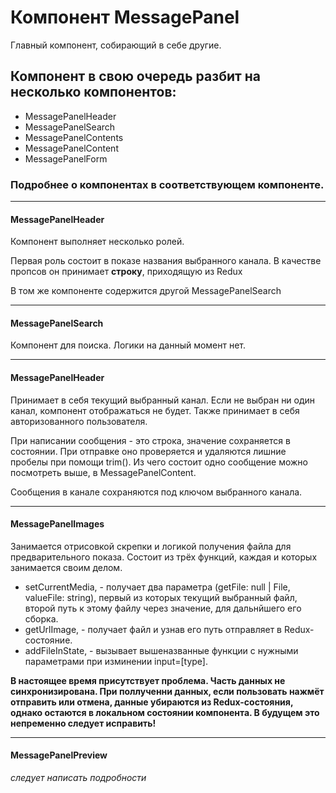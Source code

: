 # Компонент MessagePanel

Главный компонент, собирающий в себе другие. 

## Компонент в свою очередь разбит на несколько компонентов:
- MessagePanelHeader
- MessagePanelSearch
- MessagePanelContents
- MessagePanelContent
- MessagePanelForm

### Подробнее о компонентах в соответствующем компоненте.

---

#### MessagePanelHeader
Компонент выполняет несколько ролей. 

Первая роль состоит в показе названия выбранного канала. 
В качестве пропсов он принимает **строку**, приходящую из Redux 

В том же компоненте содержится другой MessagePanelSearch

---

#### MessagePanelSearch
Компонент для поиска. Логики на данный момент нет.

---

#### MessagePanelHeader
Принимает в себя текущий выбранный канал. Если не выбран ни один канал, компонент отображаться не будет.
Также принимает в себя авторизованного пользователя. 

При написании сообщения - это строка, значение сохраняется в состоянии. 
При отправке оно проверяется и удаляются лишние пробелы при помощи trim(). 
Из чего состоит одно сообщение можно посмотреть выше, в MessagePanelContent.

Сообщения в канале сохраняются под ключом выбранного канала. 

---

#### MessagePanelImages
Занимается отрисовкой скрепки и логикой получения файла для предварительного показа.
Состоит из трёх функций, каждая и которых занимается своим делом. 
- setCurrentMedia, - получает два параметра (getFile: null | File, valueFile: string), 
первый из которых текущий выбранный файл, второй путь к этому файлу через значение, для дальнйшего его сборка.
- getUrlImage, - получает файл и узнав его путь отправляет в Redux-состояние.
- addFileInState, - вызывает вышеназванные функции с нужными параметрами при изминении input=[type].

**В настоящее время присутствует проблема. Часть данных не синхронизирована. При поллученни данных,
если пользовать нажмёт отправить или отмена, данные убираются из Redux-состояния, однако остаются в локальном состоянии компонента. 
В будущем это непременно следует исправить!**

---

#### MessagePanelPreview
*следует написать подробности*
